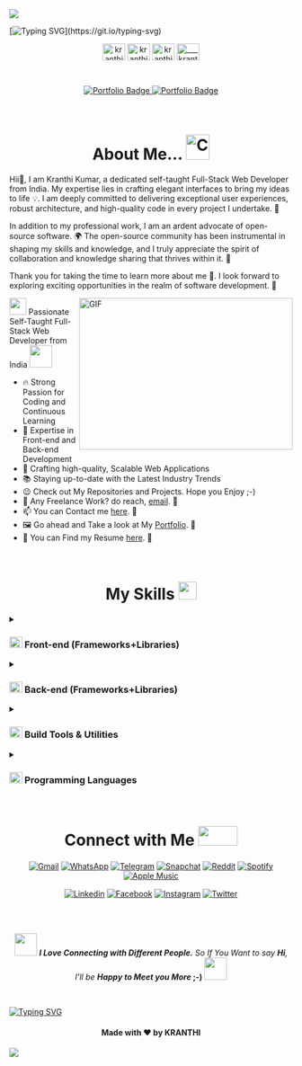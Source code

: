 <img src="https://user-images.githubusercontent.com/109801522/259448358-bc60c1ca-f3fe-467e-b4a1-b09f8cea0615.png" width="auto" height="auto">

[![Typing SVG](https://readme-typing-svg.herokuapp.com?font=poppins&weight=600&size=29&pause=1500&center=true&vCenter=true&width=1000&height=102&lines=Hello%F0%9F%91%8B+My+name+is+Kranthi+Kumar+Karanam;I'm+a+Front-end+Developer%F0%9F%91%A8%E2%80%8D%F0%9F%92%BB;I'm+also+a+React+Developer%F0%9F%91%A8%E2%80%8D%F0%9F%92%BB;Even+React+Native+Developer%F0%9F%91%A8%E2%80%8D%F0%9F%92%BB+as+well!!)](https://git.io/typing-svg)

<p align="center">
<a href="https://linkedin.com/in/kranthi-kumar-karanam" target="blank"><img align="center" src="https://github-production-user-asset-6210df.s3.amazonaws.com/109801522/259470233-17920dd3-7d41-47d5-9492-79d288bb3c1b.svg" alt="kranthi-kumar-karanam" height="30" width="40" /></a>
<a href="https://fb.com/kranthikumarkaranam" target="blank"><img align="center" src="https://github-production-user-asset-6210df.s3.amazonaws.com/109801522/259470368-33811676-7588-4238-9405-75d5b6bf1178.svg" alt="kranthikumarkaranam" height="30" width="40" /></a>
<a href="https://twitter.com/_kranthi_sm__" target="blank"><img align="center" src="https://github-production-user-asset-6210df.s3.amazonaws.com/109801522/259470625-424a4bb7-ffd9-44d6-a0cb-2c67a3540571.svg" alt="kranthi_sm" height="30" width="40" /></a>
<a href="https://instagram.com/___kranthi_sm__" target="blank"><img align="center" src="https://github-production-user-asset-6210df.s3.amazonaws.com/109801522/259470470-8584a0af-12e4-4ec2-be65-dcb668f21878.svg" alt="___kranthi_sm__" height="30" width="40" /></a>

  
</p>

<br>

<!-- <p align="center">
  <a href="https://visitcount.itsvg.in" target="_blank">
    <img src="https://visitcount.itsvg.in/api?id=kranthikumarkaranam&icon=0&color=0" alt="Profile Views" />
  </a>
</p> -->

<p align="center">
  
  <a href="https://v1-kranthi-kumar.vercel.app" target="_blank">
    <img src="https://img.shields.io/badge/Portfolio%2DV1-%23000000.svg?style=for-the-badge&logo=aboutdotme&logoColor=00A98F" alt="Portfolio Badge" />
  </a>
  <a href="https://v2-kranthi-kumar.vercel.app" target="_blank">
    <img src="https://img.shields.io/badge/Portfolio%2DV2-%23000000.svg?style=for-the-badge&logo=aboutdotme&logoColor=00A98F" alt="Portfolio Badge" />
  </a>
  
</p>

<br>

<h1 align="center"> About Me... <img src="https://github-production-user-asset-6210df.s3.amazonaws.com/109801522/259447446-26c96471-0882-41c8-a75a-fabac72de73a.png" alt="Crossed Fingers" width="42" height="45" /></h1>


Hii👋, I am Kranthi Kumar, a dedicated self-taught Full-Stack Web Developer from India. My expertise lies in crafting elegant interfaces to bring my ideas to life 💡. I am deeply committed to delivering exceptional user experiences, robust architecture, and high-quality code in every project I undertake. 🚀

In addition to my professional work, I am an ardent advocate of open-source software. 🌍 The open-source community has been instrumental in shaping my skills and knowledge, and I truly appreciate the spirit of collaboration and knowledge sharing that thrives within it. 🤝

Thank you for taking the time to learn more about me 🙏. I look forward to exploring exciting opportunities in the realm of software development. 💼

<img align="right" alt="GIF" src="https://user-images.githubusercontent.com/109801522/259450090-a38f2cc0-adcf-443d-87e5-7ef813d4b0fa.gif" width="380" height="270" />
<p> <img src = "https://user-images.githubusercontent.com/109801522/259450630-32deef98-8252-4f0e-95d7-ef08f308c50a.gif" width = 30 height= 30> Passionate Self-Taught Full-Stack Web Developer from India <img src="https://user-images.githubusercontent.com/109801522/259450397-668ca435-a57a-4214-a268-74a268f19ef8.gif" width="40"> 
</p>

   

- 🔥 Strong Passion for Coding and Continuous Learning
- 💼 Expertise in Front-end and Back-end Development
- 🚀 Crafting high-quality, Scalable Web Applications
- 📚 Staying up-to-date with the Latest Industry Trends
- 😉 Check out My Repositories and Projects. Hope you Enjoy ;-)
- 💼 Any Freelance Work? do reach, [email](mailto:kranthikaranam258@gmail.com). 🔗
- 📫 You can Contact me [here](mailto:kranthikaranam258@gmail.com). 🔗
- 🖼️ Go ahead and Take a look at My [Portfolio](https://v2-kranthi-kumar.vercel.app). 🔗
- 📄 You can Find my Resume [here](https://drive.google.com/file/d/1qtJX-iPssMXJgM985_tOhyLVLsUzY1mL/view?usp=sharing). 🔗
<!-- <p>If you Like What I do, Maybe consider Buying me a Coffee/Tea 🥺👉👈</p>
<a href="https://www.buymeacoffee.com" target="_blank"><img src="https://cdn.buymeacoffee.com/buttons/v2/default-red.png" alt="Buy Me A Coffee" width="150" ></a>
</p> -->

<br>

<h1 align="center"> My Skills <img src = "https://github-production-user-asset-6210df.s3.amazonaws.com/109801522/259445538-12f99c0d-cb26-46c6-8b8c-98f254795672.gif" width = 32px height=32px> </h1>


<details>
<summary><h3><img src="https://github-production-user-asset-6210df.s3.amazonaws.com/109801522/259451955-7dfa5e29-2022-4ca4-8548-b1f53f8ac923.png" alt="Backhand Index Pointing Right" width="23" height="20" /> Front-end (Frameworks+Libraries)</h3></summary>

![HTML5](https://img.shields.io/badge/HTML5-E34F26?style=for-the-badge&logo=html5&logoColor=white)
![CSS3](https://img.shields.io/badge/CSS3-1572B6?style=for-the-badge&logo=css3&logoColor=white)
![JavaScript(Es6+)](https://img.shields.io/badge/ES6+_JavaScript-323330?style=for-the-badge&logo=javascript&logoColor=F7DF1E)
![TypeScript](https://img.shields.io/badge/TypeScript-3178C6?style=for-the-badge&logo=typescript&logoColor=white)
![React.js](https://img.shields.io/badge/React-20232a?style=for-the-badge&logo=React&logoColor=61DAFB)
![Redux](https://img.shields.io/badge/Redux-764ABC?style=for-the-badge&logo=redux&logoColor=white)
![React Router](https://img.shields.io/badge/React_Router-CA4245?style=for-the-badge&logo=react-router&logoColor=white)
![TailwindCSS](https://img.shields.io/badge/TailwindCSS-06B6D4?style=for-the-badge&logo=tailwind-css&logoColor=61DAFB)
![Styled Components](https://img.shields.io/badge/styled--components-DB7093?style=for-the-badge&logo=styled-components&logoColor=white)
![Next.js](https://img.shields.io/badge/Next_JS-222222?style=for-the-badge&logo=next.js&logoColor=white)
![React Native](https://img.shields.io/badge/React%20Native-black?style=for-the-badge&logo=React&logoColor=61DAFB)
![React Navigation](https://img.shields.io/badge/React%20Navigation-black?style=for-the-badge&logo=next.js&logoColor=white)
  
</details>

<details>
<summary><h3><img src="https://github-production-user-asset-6210df.s3.amazonaws.com/109801522/259451955-7dfa5e29-2022-4ca4-8548-b1f53f8ac923.png" alt="Backhand Index Pointing Right" width="23" height="20" /> Back-end (Frameworks+Libraries)</h3></summary>


![Node.js](https://img.shields.io/badge/node.js-339933?style=for-the-badge&logo=node.js&logoColor=white)
![Express.js](https://img.shields.io/badge/Express.js-404d59?style=for-the-badge&logo=express&logoColor=61DAFB)
![REST API](https://img.shields.io/badge/Express.js-404d59?style=for-the-badge&logo=express&logoColor=61DAFB)
![GraphQL](https://img.shields.io/badge/GraphQL-E10098?style=for-the-badge&logo=GraphQL&logoColor=white)
![json web tokens](https://img.shields.io/badge/json_web_tokens-323330?style=for-the-badge&logo=json-web-tokens&logoColor=pink)
![MySQL](https://img.shields.io/badge/MySQL-4479A1?style=for-the-badge&logo=mysql&logoColor=white)
![MongoDB](https://img.shields.io/badge/MongoDB-47A248?style=for-the-badge&logo=MongoDB&logoColor=white)
![Firebase](https://img.shields.io/badge/Firebase-039BE5?style=for-the-badge&logo=Firebase&logoColor=FFCA28)
![Prisma ORM](https://img.shields.io/badge/Firebase-039BE5?style=for-the-badge&logo=Firebase&logoColor=FFCA28)


</details>


<details>
<summary><h3><img src="https://github-production-user-asset-6210df.s3.amazonaws.com/109801522/259451955-7dfa5e29-2022-4ca4-8548-b1f53f8ac923.png" alt="Backhand Index Pointing Right" width="23" height="20" /> Build Tools & Utilities</h3></summary>

![GIT](https://img.shields.io/badge/GIT-F05032?&style=for-the-badge&logo=GIT&logoColor=white)
![GitHub](https://img.shields.io/badge/GIT-F05032?&style=for-the-badge&logo=GIT&logoColor=white)
![NPM](https://img.shields.io/badge/NPM-CB3837?&style=for-the-badge&logo=NPM&logoColor=white)
![Yarn](https://img.shields.io/badge/Yarn-2C8EBB?&style=for-the-badge&logo=Yarn&logoColor=white)
![Webpack](https://img.shields.io/badge/Webpack-8DD6F9?&style=for-the-badge&logo=Webpack&logoColor=black)
![ESLint](https://img.shields.io/badge/ESLint-4B3263?style=for-the-badge&logo=eslint&logoColor=white)
![Postman](https://img.shields.io/badge/Postman-FF6C37?style=for-the-badge&logo=postman&logoColor=white)
![GitHub Actions](https://img.shields.io/badge/GitHub_Actions-2088FF?&style=for-the-badge&logo=github-actions&logoColor=white)
![Markdown](https://img.shields.io/badge/Markdown-000000?&style=for-the-badge&logo=markdown&logoColor=white)
![Netlify](https://img.shields.io/badge/Netlify-000000?style=for-the-badge&logo=Netlify&logoColor=00C7B7)
![Vercel](https://img.shields.io/badge/Vercel-000000?style=for-the-badge&logo=Vercel&logoColor=white)

</details>

<details>
<summary><h3><img src="https://github-production-user-asset-6210df.s3.amazonaws.com/109801522/259451955-7dfa5e29-2022-4ca4-8548-b1f53f8ac923.png" alt="Backhand Index Pointing Right" width="23" height="20" /> Programming Languages</h3></summary>

![Python](https://img.shields.io/badge/python-3670A0?style=for-the-badge&logo=python&logoColor=ffdd54)
![C++](https://img.shields.io/badge/C++-00599C?style=for-the-badge&logo=c%2B%2B&logoColor=white)
![DSA](https://img.shields.io/badge/C++-00599C?style=for-the-badge&logo=c%2B%2B&logoColor=white)
![OOPs](https://img.shields.io/badge/C++-00599C?style=for-the-badge&logo=c%2B%2B&logoColor=white)
![SQL](https://img.shields.io/badge/C++-00599C?style=for-the-badge&logo=c%2B%2B&logoColor=white)
  
</details>

<br>

<h1 align="center"> Connect with Me <img src='https://github-production-user-asset-6210df.s3.amazonaws.com/109801522/259454658-9b791183-cacd-4522-a3eb-37d805929d4e.gif' width="70px" height=35px> </h1>

<p align="center">
<a href="mailto:kranthikaranam258@gmail.com" target="blank"><img align="center" src="https://img.shields.io/badge/Gmail-D14836?style=for-the-badge&logo=gmail&logoColor=white" alt="Gmail"/></a>
<a href="https://web.whatsapp.com/send?phone=+919542705427" target="blank"><img align="center" src="https://img.shields.io/badge/WhatsApp-25D366?style=for-the-badge&logo=whatsapp&logoColor=white" alt="WhatsApp"/></a>
<a href="https://t.me/kranthi_sm" target="blank"><img align="center" src="https://img.shields.io/badge/Telegram-2CA5E0?style=for-the-badge&logo=telegram&logoColor=white" alt="Telegram"/></a>
<a href="https://www.snapchat.com/add/kranthi_sm?share_id=P3xc7Lv9ccY&locale=en-IN" target="blank"><img align="center" src="https://img.shields.io/badge/Snapchat-FFFC00?style=for-the-badge&logo=snapchat&logoColor=white" alt="Snapchat"/></a>
<a href="https://www.reddit.com/user/_kranthi_sm/" target="blank"><img align="center" src="https://img.shields.io/badge/Reddit-FF4500?style=for-the-badge&logo=reddit&logoColor=white" alt="Reddit"/></a>
<a href="https://open.spotify.com/user/31yy5ezcle5wicfvopzcal3aw4ze?si=a9374d008d0a4855" target="blank"><img align="center" src="https://img.shields.io/badge/Spotify-1ED760?&style=for-the-badge&logo=spotify&logoColor=white" alt="Spotify"/></a>
<a href="https://music.apple.com/profile/kranthi_kumar" target="blank"><img align="center" src="https://img.shields.io/badge/Apple%20Music-FA243C?&style=for-the-badge&logo=applemusic&logoColor=white" alt="Apple Music"/></a>

</p>

<p align="center">
<a href="https://www.linkedin.com/in/kranthi-kumar-karanam/" target="blank"><img align="center" src="https://img.shields.io/badge/linkedin-0A66C2?&style=for-the-badge&logo=linkedin&logoColor=white" alt="Linkedin"/></a>
<a href="https://www.facebook.com/kranthikumarkaranam/" target="blank"><img align="center" src="https://img.shields.io/badge/Facebook-1877F2?style=for-the-badge&logo=facebook&logoColor=white" alt="Facebook"/></a>
<a href="https://www.instagram.com/___kranthi_sm__/" target="blank"><img align="center" src="https://img.shields.io/badge/instagram-E4405F?&style=for-the-badge&logo=instagram&logoColor=white" alt="Instagram"/></a>
<a href="https://twitter.com/_kranthi_sm__" target="blank"><img align="center" src="https://img.shields.io/badge/twitter-1DA1F2?&style=for-the-badge&logo=twitter&logoColor=white" alt="Twitter"/></a>

</p>

<br>
<br>

<p align="center"> <img src="https://user-images.githubusercontent.com/109801522/259453578-02247c84-f694-4fd1-8a70-991b60b2f7f8.gif" width="40
" height="40"> <em><b>I Love Connecting with Different People.</b> So If You Want to say <b>Hi</b>, I'll be <b>Happy to Meet you More </em> ;-)</b> <img src="https://user-images.githubusercontent.com/109801522/259453578-02247c84-f694-4fd1-8a70-991b60b2f7f8.gif" width="40
" height="40"> </p>

<br>

[![Typing SVG](https://readme-typing-svg.herokuapp.com?font=poppins&weight=600&size=29&pause=1500&center=true&vCenter=true&width=1000&height=102&lines=Thanks+for+visiting+My+Profile!+%F0%9F%99%8F;Come+back+Again+Soon!!+%F0%9F%A4%9E)](https://git.io/typing-svg)

<h4 align="center">Made with ❤️ by KRANTHI</h4>

<img src="https://user-images.githubusercontent.com/109801522/259455032-97fc6078-198b-40ba-883f-d894af32ec12.png" width="auto" height="auto">
